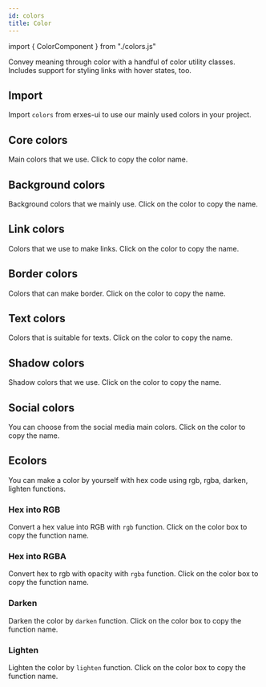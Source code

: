 ```yaml
---
id: colors
title: Color
---
```


import { ColorComponent } from "./colors.js"

<p>Convey meaning through color with a handful of color utility classes. Includes support for styling links with hover states, too.</p>

## Import

<p>Import <code>colors</code> from erxes-ui to use our mainly used colors in your project.</p>
<ColorComponent type="import" />

## Core colors

<p>Main colors that we use. Click to copy the color name.</p>
<ColorComponent colors={['colorPrimaryDark', 'colorPrimary', 'colorSecondary', 'colorCoreDarkBlue', 'colorCoreBlue', 'colorCoreTeal', 'colorCoreOrange', 'colorCoreSunYellow', 'colorCoreYellow', 'colorBlack', 'colorCoreDarkGray', 'colorCoreBlack', 'colorCoreGray', 'colorLightGray', 'colorCoreLightGray', 'colorShadowGray', 'colorLightBlue', 'colorWhite', 'colorCoreRed', 'colorCoreGreen']} />

## Background colors

<p>Background colors that we mainly use. Click on the color to copy the name.</p>
<ColorComponent colors={['bgMain', 'bgLightPurple', 'bgLight', 'bgDark', 'bgGray', 'bgActive', 'bgUnread', 'bgInternal']} />

## Link colors

<p>Colors that we use to make links. Click on the color to copy the name.</p>
<ColorComponent colors={['linkPrimary', 'linkPrimaryHover']} />

## Border colors

<p>Colors that can make border. Click on the color to copy the name.</p>
<ColorComponent colors={['borderPrimary', 'borderDarker']} />

## Text colors

<p>Colors that is suitable for texts. Click on the color to copy the name.</p>
<ColorComponent colors={['textPrimary', 'textSecondary']} />

## Shadow colors

<p>Shadow colors that we use. Click on the color to copy the name.</p>
<ColorComponent colors={['shadowPrimary', 'darkShadow']} />

## Social colors

<p>You can choose from the social media main colors. Click on the color to copy the name.</p>
<ColorComponent colors={['socialFacebook', 'socialFacebookMessenger', 'socialTwitter', 'socialGoogleMeet', 'socialLine', 'socialWhatsApp', 'socialGmail', 'socialTelegram', 'socialViber', 'socialTwilio']} />

## Ecolors

<p>You can make a color by yourself with hex code using rgb, rgba, darken, lighten functions.</p>

### Hex into RGB

<p>Convert a hex value into RGB with <code>rgb</code> function. Click on the color box to copy the function name.</p>
<ColorComponent type="rgb" />

### Hex into RGBA

<p>Convert hex to rgb with opacity with <code>rgba</code> function. Click on the color box to copy the function name.</p>
<ColorComponent type="rgba" />

### Darken

<p>Darken the color by <code>darken</code> function. Click on the color box to copy the function name.</p>
<ColorComponent type="darken" />

### Lighten

<p>Lighten the color by <code>lighten</code> function. Click on the color box to copy the function name.</p>
<ColorComponent type="lighten" />

